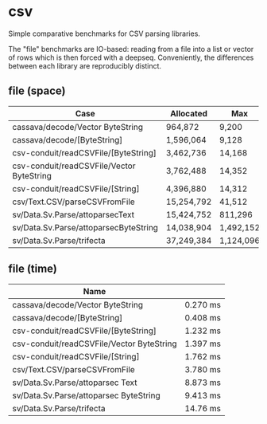 # csv

Simple comparative benchmarks for CSV parsing libraries.

The "file" benchmarks are IO-based: reading from a file into a list or
vector of rows which is then forced with a deepseq. Conveniently, the
differences between each library are reproducibly distinct.

## file (space)

|Case|Allocated|Max|Live|GCs|
|---|---|---|---|---|
|cassava/decode/Vector ByteString          |    964,872|      9,200|     22,432|    0|
|cassava/decode/[ByteString]               |  1,596,064|      9,128|     22,240|    1|
|csv-conduit/readCSVFile/[ByteString]      |  3,462,736|     14,168|     27,496|    3|
|csv-conduit/readCSVFile/Vector ByteString |  3,762,488|     14,352|     27,800|    3|
|csv-conduit/readCSVFile/[String]          |  4,396,880|     14,312|     27,544|    4|
|csv/Text.CSV/parseCSVFromFile             | 15,254,792|     41,512|     54,672|   14|
|sv/Data.Sv.Parse/attoparsecText           | 15,424,752|    811,296|    842,488|   14|
|sv/Data.Sv.Parse/attoparsecByteString     | 14,038,904|  1,492,152|  1,523,496|   13|
|sv/Data.Sv.Parse/trifecta                 | 37,249,384|  1,124,096|  2,287,760|   35|

<!-- RESULTS -->

## file (time)

|Name||
|---|---|
|cassava/decode/Vector ByteString|0.270 ms|
|cassava/decode/[ByteString]|0.408 ms|
|csv-conduit/readCSVFile/[ByteString]|1.232 ms|
|csv-conduit/readCSVFile/Vector ByteString|1.397 ms|
|csv-conduit/readCSVFile/[String]|1.762 ms|
|csv/Text.CSV/parseCSVFromFile|3.780 ms|
|sv/Data.Sv.Parse/attoparsec Text|8.873 ms|
|sv/Data.Sv.Parse/attoparsec ByteString|9.413 ms|
|sv/Data.Sv.Parse/trifecta|14.76 ms|
